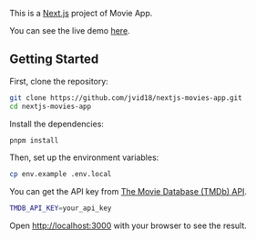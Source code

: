 This is a [Next.js](https://nextjs.org) project of Movie App.

You can see the live demo [here](https://nextjs-movies-app-omega.vercel.app).

## Getting Started

First, clone the repository:

```bash
git clone https://github.com/jvid18/nextjs-movies-app.git
cd nextjs-movies-app
```

Install the dependencies:

```bash
pnpm install
```

Then, set up the environment variables:

```bash
cp env.example .env.local
```

You can get the API key from [The Movie Database (TMDb) API](https://developer.themoviedb.org/docs/getting-started).

```bash
TMDB_API_KEY=your_api_key
```

Open [http://localhost:3000](http://localhost:3000) with your browser to see the result.
